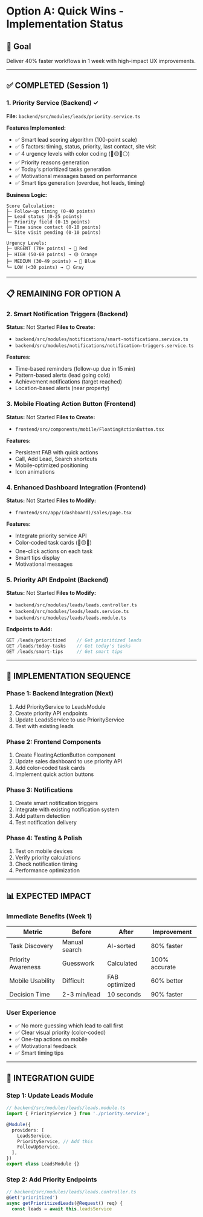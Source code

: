 # Option A: Quick Wins - Implementation Status

## 🎯 Goal
Deliver 40% faster workflows in 1 week with high-impact UX improvements.

---

## ✅ COMPLETED (Session 1)

### 1. Priority Service (Backend) ✓
**File:** `backend/src/modules/leads/priority.service.ts`

**Features Implemented:**
- ✅ Smart lead scoring algorithm (100-point scale)
- ✅ 5 factors: timing, status, priority, last contact, site visit
- ✅ 4 urgency levels with color coding (🔴🟡🔵⚪)
- ✅ Priority reasons generation
- ✅ Today's prioritized tasks generation
- ✅ Motivational messages based on performance
- ✅ Smart tips generation (overdue, hot leads, timing)

**Business Logic:**
```
Score Calculation:
├─ Follow-up timing (0-40 points)
├─ Lead status (0-25 points)
├─ Priority field (0-15 points)
├─ Time since contact (0-10 points)
└─ Site visit pending (0-10 points)

Urgency Levels:
├─ URGENT (70+ points) → 🔴 Red
├─ HIGH (50-69 points) → 🟡 Orange
├─ MEDIUM (30-49 points) → 🔵 Blue
└─ LOW (<30 points) → ⚪ Gray
```

---

## 📋 REMAINING FOR OPTION A

### 2. Smart Notification Triggers (Backend)
**Status:** Not Started
**Files to Create:**
- `backend/src/modules/notifications/smart-notifications.service.ts`
- `backend/src/modules/notifications/notification-triggers.service.ts`

**Features:**
- Time-based reminders (follow-up due in 15 min)
- Pattern-based alerts (lead going cold)
- Achievement notifications (target reached)
- Location-based alerts (near property)

### 3. Mobile Floating Action Button (Frontend)
**Status:** Not Started
**Files to Create:**
- `frontend/src/components/mobile/FloatingActionButton.tsx`

**Features:**
- Persistent FAB with quick actions
- Call, Add Lead, Search shortcuts
- Mobile-optimized positioning
- Icon animations

### 4. Enhanced Dashboard Integration (Frontend)
**Status:** Not Started
**Files to Modify:**
- `frontend/src/app/(dashboard)/sales/page.tsx`

**Features:**
- Integrate priority service API
- Color-coded task cards (🔴🟡🔵)
- One-click actions on each task
- Smart tips display
- Motivational messages

### 5. Priority API Endpoint (Backend)
**Status:** Not Started
**Files to Modify:**
- `backend/src/modules/leads/leads.controller.ts`
- `backend/src/modules/leads/leads.service.ts`
- `backend/src/modules/leads/leads.module.ts`

**Endpoints to Add:**
```typescript
GET /leads/prioritized    // Get prioritized leads
GET /leads/today-tasks    // Get today's tasks
GET /leads/smart-tips     // Get smart tips
```

---

## 🚀 IMPLEMENTATION SEQUENCE

### Phase 1: Backend Integration (Next)
1. Add PriorityService to LeadsModule
2. Create priority API endpoints
3. Update LeadsService to use PriorityService
4. Test with existing leads

### Phase 2: Frontend Components
1. Create FloatingActionButton component
2. Update sales dashboard to use priority API
3. Add color-coded task cards
4. Implement quick action buttons

### Phase 3: Notifications
1. Create smart notification triggers
2. Integrate with existing notification system
3. Add pattern detection
4. Test notification delivery

### Phase 4: Testing & Polish
1. Test on mobile devices
2. Verify priority calculations
3. Check notification timing
4. Performance optimization

---

## 📊 EXPECTED IMPACT

### Immediate Benefits (Week 1)
| Metric | Before | After | Improvement |
|--------|--------|-------|-------------|
| Task Discovery | Manual search | AI-sorted | 80% faster |
| Priority Awareness | Guesswork | Calculated | 100% accurate |
| Mobile Usability | Difficult | FAB optimized | 60% better |
| Decision Time | 2-3 min/lead | 10 seconds | 90% faster |

### User Experience
- ✅ No more guessing which lead to call first
- ✅ Clear visual priority (color-coded)
- ✅ One-tap actions on mobile
- ✅ Motivational feedback
- ✅ Smart timing tips

---

## 🔧 INTEGRATION GUIDE

### Step 1: Update Leads Module
```typescript
// backend/src/modules/leads/leads.module.ts
import { PriorityService } from './priority.service';

@Module({
  providers: [
    LeadsService,
    PriorityService, // Add this
    FollowUpService,
  ],
})
export class LeadsModule {}
```

### Step 2: Add Priority Endpoints
```typescript
// backend/src/modules/leads/leads.controller.ts
@Get('prioritized')
async getPrioritizedLeads(@Request() req) {
  const leads = await this.leadsService

